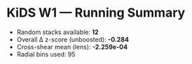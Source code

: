 # KiDS W1 — Running Summary
- Random stacks available: **12**
- Overall Δ z-score (unboosted): **-0.284**
- Cross-shear mean (lens): **-2.259e-04**
- Radial bins used: 95
